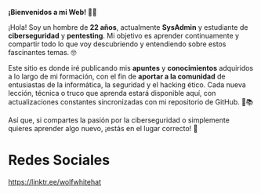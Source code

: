 **¡Bienvenidos a mi Web! 🧑‍💻**

¡Hola! Soy un hombre de **22 años**, actualmente **SysAdmin** y estudiante de **ciberseguridad** y **pentesting**. Mi objetivo es aprender continuamente y compartir todo lo que voy descubriendo y entendiendo sobre estos fascinantes temas. 🤓

Este sitio es donde iré publicando mis **apuntes** y **conocimientos** adquiridos a lo largo de mi formación, con el fin de **aportar a la comunidad** de entusiastas de la informática, la seguridad y el hacking ético. Cada nueva lección, técnica o truco que aprenda estará disponible aquí, con actualizaciones constantes sincronizadas con mi repositorio de GitHub. 🔐📚

Así que, si compartes la pasión por la ciberseguridad o simplemente quieres aprender algo nuevo, ¡estás en el lugar correcto! 🚀

# Redes Sociales

https://linktr.ee/wolfwhitehat
